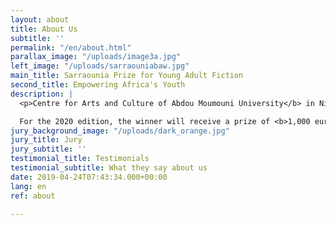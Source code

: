```yaml
---
layout: about
title: About Us
subtitle: ''
permalink: "/en/about.html"
parallax_image: "/uploads/image3a.jpg"
left_image: "/uploads/sarraouniabaw.jpg"
main_title: Sarraounia Prize for Young Adult Fiction
second_title: Empowering Africa's Youth
description: |
  <p>Centre for Arts and Culture of Abdou Moumouni University</b> in Niger and the publishing house <b>Amalion</b> in Senegal are pleased to announce the call for entries for the Sarraounia Prize for Young Adult Fiction to contribute to the availability of reading material for African young adults and to promote literature to help better understand the world of African youths. Every two years, the Sarraounia Prize will be awarded to the best unpublished fi ction for young adults written by African authors and illustrators based in Africa.</p><br>

  For the 2020 edition, the winner will receive a prize of <b>1,000 euros</b>, and the winning entry will be published and disseminated by Amalion and its partners from May 2020. The Sarraounia Prize will explore all traditional and digital media technologies to disseminate its activities and will endeavour to promote the writer and their work in various forums, in order to bring their work to the attention of book industry actors and the general public.
jury_background_image: "/uploads/dark_orange.jpg"
jury_title: Jury
jury_subtitle: ''
testimonial_title: Testimonials
testimonial_subtitle: What they say about us
date: 2019-04-24T07:43:34.000+00:00
lang: en
ref: about

---
```

